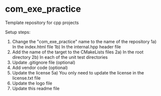 # com_exe_practice
Template repository for cpp projects

Setup steps:
1) Change the "com_exe_practice" name to the name of the repository
    1a) In the index.html file
    1b) In the internal.hpp header file
2) Add the name of the target to the CMakeLists files
    2a) In the root directory
    2b) In each of the unit test directories
3) Update .gitignore file (optional)
4) Add vendor code (optional)
5) Update the license
    5a) You only need to update the license in the license.txt file
6) Update the logo file
7) Update this readme file
